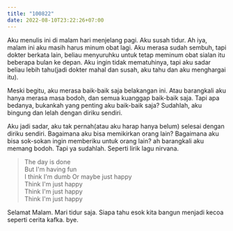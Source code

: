 ```yaml
---
title: "100822"
date: 2022-08-10T23:22:26+07:00
---
```

Aku menulis ini di malam hari menjelang pagi. Aku susah tidur. Ah iya, malam ini aku masih harus minum obat lagi. Aku merasa sudah sembuh, tapi dokter berkata lain, beliau menyuruhku untuk tetap meminum obat sialan itu beberapa bulan ke depan. Aku ingin tidak mematuhinya, tapi aku sadar beliau lebih tahu(jadi dokter mahal dan susah, aku tahu dan aku menghargai itu).  

Meski begitu, aku merasa baik-baik saja belakangan ini. Atau barangkali aku hanya merasa masa bodoh, dan semua kuanggap baik-baik saja. Tapi apa bedanya, bukankah yang penting aku baik-baik saja? Sudahlah, aku bingung dan lelah dengan diriku sendiri.  

Aku jadi sadar, aku tak pernah(atau aku harap hanya belum) selesai dengan diriku sendiri. Bagaimana aku bisa memikirkan orang lain? Bagaimana aku bisa sok-sokan ingin memberiku untuk orang lain? ah barangkali aku memang bodoh. Tapi ya sudahlah. Seperti lirik lagu nirvana.  
> The day is done  
> But I'm having fun  
> I think I'm dumb
> Or maybe just happy  
> Think I'm just happy  
> Think I'm just happy  
> Think I'm just happy

Selamat Malam. Mari tidur saja. Siapa tahu esok kita bangun menjadi kecoa seperti cerita kafka. bye.